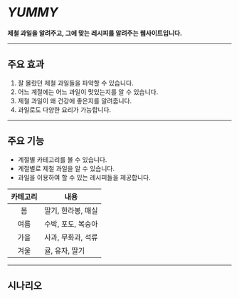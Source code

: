 ***YUMMY***
===========

**제철 과일을 알려주고, 그에 맞는 레시피를 알려주는 웹사이트입니다.**

-----------------------------------------------------

## 주요 효과

1. 잘 몰랐던 제철 과일들을 파악할 수 있습니다.
2. 어느 계절에는 어느 과일이 맛있는지를 알 수 있습니다.
3. 제철 과일이 왜 건강에 좋은지를 알려줍니다.
4. 과일로도 다양한 요리가 가능합니다.

---------------------------------------------------------------
## 주요 기능

- 계절별 카테고리를 볼 수 있습니다.
- 계절별로 제철 과일을 알 수 있습니다.
- 과일을 이용하여 할 수 있는 레시피들을 제공합니다.


|카테고리|내용|
|:---:|---|
|봄| 딸기, 한라봉, 매실
|여름| 수박, 포도, 복숭아 
|가을| 사과, 무화과, 석류
|겨울| 귤, 유자, 딸기

----------------------------------------------------------
## 시나리오
